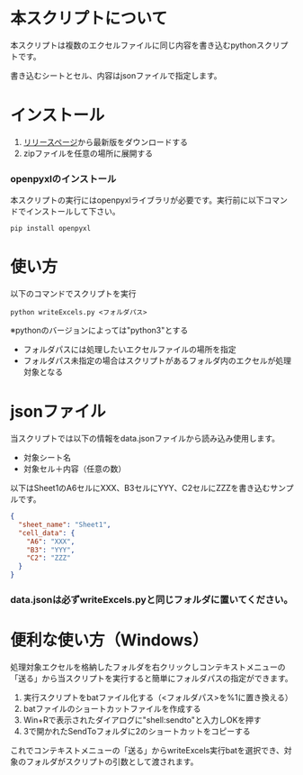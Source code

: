 # 本スクリプトについて
本スクリプトは複数のエクセルファイルに同じ内容を書き込むpythonスクリプトです。

書き込むシートとセル、内容はjsonファイルで指定します。  

# インストール
1. [リリースページ](https://github.com/ryokow/writeExcels/releases)から最新版をダウンロードする
2. zipファイルを任意の場所に展開する

### openpyxlのインストール
本スクリプトの実行にはopenpyxlライブラリが必要です。実行前に以下コマンドでインストールして下さい。
```
pip install openpyxl
```

# 使い方
以下のコマンドでスクリプトを実行
```
python writeExcels.py <フォルダパス>
```
※pythonのバージョンによっては"python3"とする

- フォルダパスには処理したいエクセルファイルの場所を指定
- フォルダパス未指定の場合はスクリプトがあるフォルダ内のエクセルが処理対象となる

# jsonファイル
当スクリプトでは以下の情報をdata.jsonファイルから読み込み使用します。
- 対象シート名
- 対象セル＋内容（任意の数）

以下はSheet1のA6セルにXXX、B3セルにYYY、C2セルにZZZを書き込むサンプルです。
~~~data.json
{
  "sheet_name": "Sheet1",
  "cell_data": {
    "A6": "XXX",
    "B3": "YYY",
    "C2": "ZZZ"
  }
}
~~~
### data.jsonは**必ずwriteExcels.pyと同じフォルダに**置いてください。

# 便利な使い方（Windows）
処理対象エクセルを格納したフォルダを右クリックしコンテキストメニューの「送る」から当スクリプトを実行すると簡単にフォルダパスの指定ができます。

1. 実行スクリプトをbatファイル化する（<フォルダパス>を%1に置き換える）
2. batファイルのショートカットファイルを作成する
3. Win+Rで表示されたダイアログに"shell:sendto"と入力しOKを押す
4. 3で開かれたSendToフォルダに2のショートカットをコピーする

これでコンテキストメニューの「送る」からwriteExcels実行batを選択でき、対象のフォルダがスクリプトの引数として渡されます。
